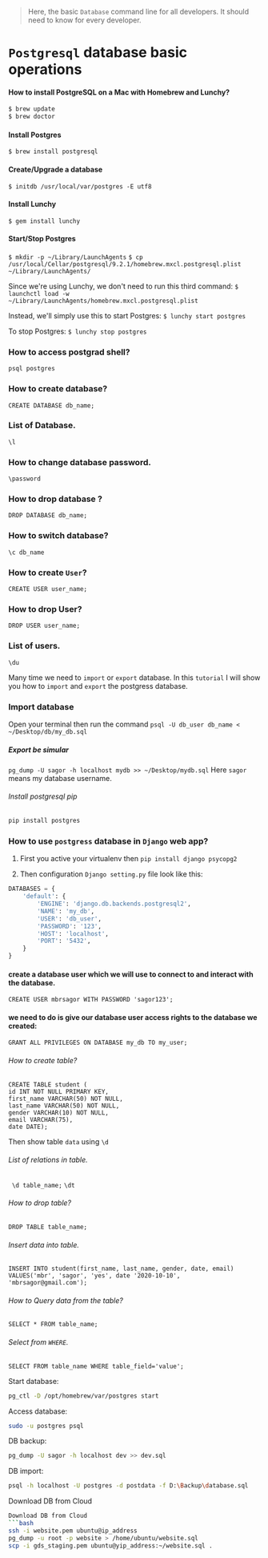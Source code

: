 > Here, the basic `Database` command line for all developers. It should need to know for every developer.

# `Postgresql` database basic operations

#### How to install PostgreSQL on a Mac with Homebrew and Lunchy?
```bash
$ brew update
$ brew doctor
```

#### Install Postgres
`$ brew install postgresql`

#### Create/Upgrade a database
`$ initdb /usr/local/var/postgres -E utf8`

#### Install Lunchy
`$ gem install lunchy`

#### Start/Stop Postgres
`$ mkdir -p ~/Library/LaunchAgents` 
`$ cp /usr/local/Cellar/postgresql/9.2.1/homebrew.mxcl.postgresql.plist ~/Library/LaunchAgents/`

Since we're using Lunchy, we don't need to run this third command:
`$ launchctl load -w ~/Library/LaunchAgents/homebrew.mxcl.postgresql.plist`

Instead, we'll simply use this to start Postgres:
`$ lunchy start postgres`

To stop Postgres:
`$ lunchy stop postgres`

### How to access postgrad shell?
`psql postgres`

### How to create database?
`CREATE DATABASE db_name;`

### List of Database.
`\l`

### How to change database password.
`\password`

### How to drop database ?
`DROP DATABASE db_name;`

### How to switch database?
`\c db_name`

### How to create `User`?
`CREATE USER user_name;`

### How to drop User?
`DROP USER user_name;`

### List of users.
`\du`


Many time we need to `import` or `export` database. In this `tutorial` I will show you how to `import` and `export` the postgress database.

### Import database
Open your terminal then run the command
`psql -U db_user db_name < ~/Desktop/db/my_db.sql`

##### Export be simular 
`pg_dump -U sagor -h localhost mydb >> ~/Desktop/mydb.sql`
Here `sagor` means my database username.

###### Install postgresql pip
```bash
pip install postgres
```


### How to use `postgress` database in `Django` web app?
1) First you active your virtualenv
then ```pip install django psycopg2```

2) Then configuration `Django setting.py` file look like this:

````python
DATABASES = {
    'default': {
        'ENGINE': 'django.db.backends.postgresql2',
        'NAME': 'my_db',
        'USER': 'db_user',
        'PASSWORD': '123',
        'HOST': 'localhost',
        'PORT': '5432',
    }
}
````

#### create a database user which we will use to connect to and interact with the database.
`CREATE USER mbrsagor WITH PASSWORD 'sagor123';`

#### we need to do is give our database user access rights to the database we created:
`GRANT ALL PRIVILEGES ON DATABASE my_db TO my_user;`


###### How to create table?
```
CREATE TABLE student (
id INT NOT NULL PRIMARY KEY,
first_name VARCHAR(50) NOT NULL,
last_name VARCHAR(50) NOT NULL,
gender VARCHAR(10) NOT NULL,
email VARCHAR(75),
date DATE);
```
Then show table `data` using `\d`

###### List of relations in table.
` \d table_name;`
`\dt`

###### How to drop table?
`DROP TABLE table_name;`

###### Insert data into table.
```
INSERT INTO student(first_name, last_name, gender, date, email)
VALUES('mbr', 'sagor', 'yes', date '2020-10-10', 'mbrsagor@gmail.com');
```
###### How to Query data from the table?
`SELECT * FROM table_name;`

###### Select from `WHERE`.
`SELECT FROM table_name WHERE table_field='value'; `

Start database:
```bash
pg_ctl -D /opt/homebrew/var/postgres start
```

Access database:
```bash
sudo -u postgres psql
```

DB backup:
```bash
pg_dump -U sagor -h localhost dev >> dev.sql
```

DB import:
```bash
psql -h localhost -U postgres -d postdata -f D:\Backup\database.sql
```

Download DB from Cloud
```bash
Download DB from Cloud
```bash
ssh -i website.pem ubuntu@ip_address
pg_dump -u root -p website > /home/ubuntu/website.sql
scp -i gds_staging.pem ubuntu@yip_address:~/website.sql .
```
